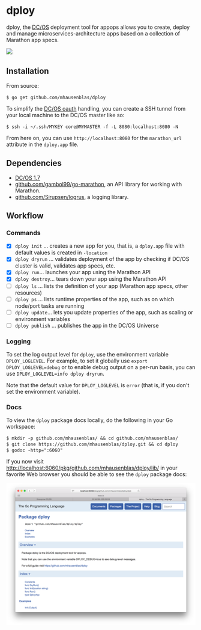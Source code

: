 # dploy

dploy, the [DC/OS](https://dcos.io) deployment tool for appops allows you to create, deploy and manage microservices-architecture apps based on a collection of Marathon app specs.

<a href="https://asciinema.org/a/44075?autoplay=1" width="800px"><img src="https://asciinema.org/a/44075.png" /></a>

## Installation

From source:

    $ go get github.com/mhausenblas/dploy

To simplify the [DC/OS oauth](https://dcos.io/docs/1.7/administration/security/) handling, you can create a SSH tunnel from your local machine to the DC/OS master like so:

    $ ssh -i ~/.ssh/MYKEY core@MYMASTER -f -L 8080:localhost:8080 -N

From here on, you can use `http://localhost:8080` for the `marathon_url` attribute in the `dploy.app` file.

## Dependencies

- [DC/OS 1.7](https://dcos.io/releases/1.7.0/)
- [github.com/gambol99/go-marathon](https://github.com/gambol99/go-marathon), an API library for working with Marathon.
- [github.com/Sirupsen/logrus](https://github.com/Sirupsen/logrus), a logging library.

## Workflow

### Commands

- [x] `dploy init` … creates a new app for you, that is, a `dploy.app` file with default values is created in `-location`
- [x] `dploy dryrun` … validates deployment of the app by checking if DC/OS cluster is valid, validates app specs, etc.
- [x] `dploy run`… launches your app using the Marathon API
- [x] `dploy destroy`… tears down your app using the Marathon API
- [ ] `dploy ls` … lists the definition of your app (Marathon app specs, other resources)
- [ ] `dploy ps` … lists runtime properties of the app, such as on which node/port tasks are running
- [ ] `dploy update`… lets you update properties of the app, such as scaling or environment variables
- [ ] `dploy publish` … publishes the app in the DC/OS Universe

### Logging

To set the log output level for `dploy`, use the environment variable `DPLOY_LOGLEVEL`. For example, to set it globally use `export DPLOY_LOGLEVEL=debug` or to enable debug output on a per-run basis, you can use `DPLOY_LOGLEVEL=info dploy dryrun`.

Note that the default value for `DPLOY_LOGLEVEL` is `error` (that is, if you don't set the environment variable).

### Docs

To view the `dploy` package docs locally, do the following in your Go workspace:

    $ mkdir -p github.com/mhausenblas/ && cd github.com/mhausenblas/
    $ git clone https://github.com/mhausenblas/dploy.git && cd dploy
    $ godoc -http=":6060"

If you now visit [http://localhost:6060/pkg/github.com/mhausenblas/dploy/lib/](http://localhost:6060/pkg/github.com/mhausenblas/dploy/lib/) in your favorite Web browser you should be able to see the `dploy` package docs:

![Docs for dploy](img/dploy_godocs.png)